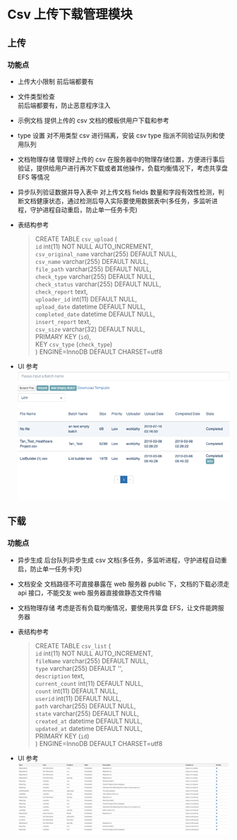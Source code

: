 # Csv 上传下载管理模块

## 上传

### 功能点

- 上传大小限制
  前后端都要有

- 文件类型检查  
  前后端都要有，防止恶意程序注入

- 示例文档
  提供上传的 csv 文档的模板供用户下载和参考

- type 设置
  对不用类型 csv 进行隔离，安装 csv type 指派不同验证队列和使用队列

- 文档物理存储
  管理好上传的 csv 在服务器中的物理存储位置，方便进行事后验证，提供给用户进行再次下载或者其他操作，负载均衡情况下，考虑共享盘 EFS 等情况

- 异步队列验证数据并导入表中
  对上传文档 fields 数量和字段有效性检测，判断文档健康状态，通过检测后导入实际要使用数据表中(多任务，多监听进程，守护进程自动重启，防止单一任务卡壳)

* 表结构参考
  > CREATE TABLE `csv_upload` (  
  >  `id` int(11) NOT NULL AUTO_INCREMENT,  
  >  `csv_original_name` varchar(255) DEFAULT NULL,  
  >  `csv_name` varchar(255) DEFAULT NULL,  
  >  `file_path` varchar(255) DEFAULT NULL,  
  >  `check_type` varchar(255) DEFAULT NULL,  
  >  `check_status` varchar(255) DEFAULT NULL,  
  >  `check_report` text,  
  >  `uploader_id` int(11) DEFAULT NULL,  
  >  `upload_date` datetime DEFAULT NULL,  
  >  `completed_date` datetime DEFAULT NULL,  
  >  `insert_report` text,  
  >  `csv_size` varchar(32) DEFAULT NULL,  
  >  PRIMARY KEY (`id`),  
  >  KEY `csv_type` (`check_type`)  
  > ) ENGINE=InnoDB DEFAULT CHARSET=utf8

- UI 参考
  ![uploader](./uploader.png)

## 下载

### 功能点

- 异步生成
  后台队列异步生成 csv 文档(多任务，多监听进程，守护进程自动重启，防止单一任务卡壳)

- 文档安全
  文档路径不可直接暴露在 web 服务器 public 下，文档的下载必须走 api 接口，不能交友 web 服务器直接做静态文件传输

- 文档物理存储
  考虑是否有负载均衡情况，要使用共享盘 EFS，让文件能跨服务器

- 表结构参考

  > CREATE TABLE `csv_list` (  
  >  `id` int(11) NOT NULL AUTO_INCREMENT,  
  >  `fileName` varchar(255) DEFAULT NULL,  
  >  `type` varchar(255) DEFAULT '',  
  >  `description` text,  
  >  `current_count` int(11) DEFAULT NULL,  
  >  `count` int(11) DEFAULT NULL,  
  >  `userid` int(11) DEFAULT NULL,  
  >  `path` varchar(255) DEFAULT NULL,  
  >  `state` varchar(255) DEFAULT NULL,  
  >  `created_at` datetime DEFAULT NULL,  
  >  `updated_at` datetime DEFAULT NULL,  
  >  PRIMARY KEY (`id`)  
  > ) ENGINE=InnoDB DEFAULT CHARSET=utf8

- UI 参考
  ![uploader](./downloader.png)
